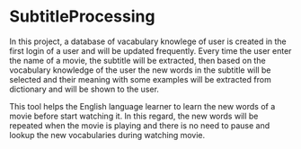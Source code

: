 # SubtitleProcessing

In this project, a database of vacabulary knowlege of user is created in the first login of a user and will be updated frequently. 
Every time the user enter the name of a movie, the subtitle will be extracted, then based on the vocabulary knowledge of the user
the new words in the subtitle will be selected and their meaning with some examples will be extracted from dictionary and will
be shown to the user.

This tool helps the English language learner to learn the new words of a movie before start watching it. In this regard, the new words
will be repeated when the movie is playing and there is no need to pause and lookup the new vocabularies during watching movie.
